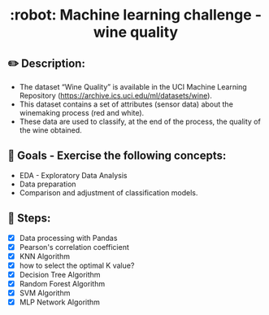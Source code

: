 <h1 align="center">
  :robot: Machine learning challenge - wine quality
</h1>

## :pencil2: Description: 

- The dataset “Wine Quality” is available in the UCI Machine Learning Repository
(https://archive.ics.uci.edu/ml/datasets/wine). 
- This dataset contains a set of
attributes (sensor data) about the winemaking process (red and white).
- These data are used to classify, at the end of the process, the quality of the wine
obtained.

## :dart: Goals - Exercise the following concepts: 

- EDA - Exploratory Data Analysis
- Data preparation
- Comparison and adjustment of classification models.


## :memo: Steps:

- [x] Data processing with Pandas
- [x] Pearson's correlation coefficient
- [x] KNN Algorithm
- [x] how to select the optimal K value?
- [x] Decision Tree Algorithm
- [x] Random Forest Algorithm
- [x] SVM Algorithm
- [x] MLP Network Algorithm
